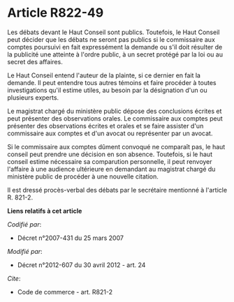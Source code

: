 # Article R822-49

Les débats devant le Haut Conseil sont publics. Toutefois, le Haut Conseil peut décider que les débats ne seront pas publics
si le commissaire aux comptes poursuivi en fait expressément la demande ou s'il doit résulter de la publicité une atteinte à
l'ordre public, à un secret protégé par la loi ou au secret des affaires.

Le Haut Conseil entend l'auteur de la plainte, si ce dernier en fait la demande. Il peut entendre tous autres témoins et
faire procéder à toutes investigations qu'il estime utiles, au besoin par la désignation d'un ou plusieurs experts.

Le magistrat chargé du ministère public dépose des conclusions écrites et peut présenter des observations orales. Le
commissaire aux comptes peut présenter des observations écrites et orales et se faire assister d'un commissaire aux comptes
et d'un avocat ou représenter par un avocat. 

Si le commissaire aux comptes dûment convoqué ne comparaît pas, le haut conseil peut prendre une décision en son absence.
Toutefois, si le haut conseil estime nécessaire sa comparution personnelle, il peut renvoyer l'affaire à une audience
ultérieure en demandant au magistrat chargé du ministère public de procéder à une nouvelle citation.

Il est dressé procès-verbal des débats par le secrétaire mentionné à l'article R. 821-2.

**Liens relatifs à cet article**

_Codifié par_:

  - Décret n°2007-431 du 25 mars 2007

_Modifié par_:

  - Décret n°2012-607 du 30 avril 2012 - art. 24

_Cite_:

  - Code de commerce - art. R821-2
